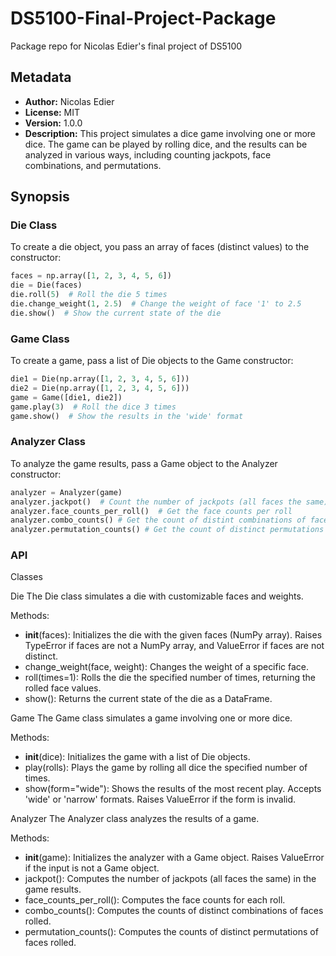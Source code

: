 # DS5100-Final-Project-Package
Package repo for Nicolas Edier's final project of DS5100

## Metadata
- **Author:** Nicolas Edier
- **License:** MIT
- **Version:** 1.0.0
- **Description:** This project simulates a dice game involving one or more dice. The game can be played by rolling dice, and the results can be analyzed in various ways, including counting jackpots, face combinations, and permutations.

## Synopsis

### Die Class
To create a die object, you pass an array of faces (distinct values) to the constructor:

```python
faces = np.array([1, 2, 3, 4, 5, 6])
die = Die(faces)
die.roll(5)  # Roll the die 5 times
die.change_weight(1, 2.5)  # Change the weight of face '1' to 2.5
die.show()  # Show the current state of the die 
```

### Game Class
To create a game, pass a list of Die objects to the Game constructor:

```python
die1 = Die(np.array([1, 2, 3, 4, 5, 6]))
die2 = Die(np.array([1, 2, 3, 4, 5, 6]))
game = Game([die1, die2])
game.play(3)  # Roll the dice 3 times
game.show()  # Show the results in the 'wide' format
```

### Analyzer Class
To analyze the game results, pass a Game object to the Analyzer constructor:

```python
analyzer = Analyzer(game)
analyzer.jackpot()  # Count the number of jackpots (all faces the same)
analyzer.face_counts_per_roll()  # Get the face counts per roll
analyzer.combo_counts() # Get the count of distint combinations of faces rolled
analyzer.permutation_counts() # Get the count of distinct permutations of faces rolled
```

### API
Classes

Die
The Die class simulates a die with customizable faces and weights.

Methods:
- __init__(faces): Initializes the die with the given faces (NumPy array). Raises TypeError if faces are not a NumPy array, and ValueError if faces are not distinct.
- change_weight(face, weight): Changes the weight of a specific face.
- roll(times=1): Rolls the die the specified number of times, returning the rolled face values.
- show(): Returns the current state of the die as a DataFrame.


Game
The Game class simulates a game involving one or more dice.

Methods:
- __init__(dice): Initializes the game with a list of Die objects.
- play(rolls): Plays the game by rolling all dice the specified number of times.
- show(form="wide"): Shows the results of the most recent play. Accepts 'wide' or 'narrow' formats. Raises ValueError if the form is invalid.


Analyzer
The Analyzer class analyzes the results of a game.

Methods:
- __init__(game): Initializes the analyzer with a Game object. Raises ValueError if the input is not a Game object.
- jackpot(): Computes the number of jackpots (all faces the same) in the game results.
- face_counts_per_roll(): Computes the face counts for each roll.
- combo_counts(): Computes the counts of distinct combinations of faces rolled.
- permutation_counts(): Computes the counts of distinct permutations of faces rolled.
